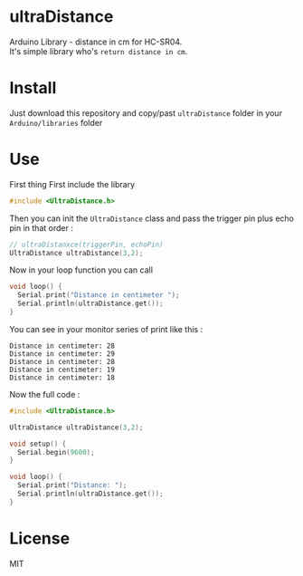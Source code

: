 # ultraDistance
Arduino Library - distance in cm for HC-SR04.  
It's simple library who's `return distance in cm`.

# Install

Just download this repository and copy/past `ultraDistance` folder in your `Arduino/libraries` folder

# Use
First thing First include the library
```c++
#include <UltraDistance.h>
```
Then you can init the `UltraDistance` class and pass the trigger pin plus echo pin in that order : 
```c++
// ultraDistanxce(triggerPin, echoPin)
UltraDistance ultraDistance(3,2);
```
Now in your loop function you can call 
```c++
void loop() {
  Serial.print("Distance in centimeter ");
  Serial.println(ultraDistance.get());
}
```
You can see in your monitor series of print like this : 
```
Distance in centimeter: 28
Distance in centimeter: 29
Distance in centimeter: 28
Distance in centimeter: 19
Distance in centimeter: 18
```

Now the full code : 
```c++
#include <UltraDistance.h>

UltraDistance ultraDistance(3,2);

void setup() {
  Serial.begin(9600);
}

void loop() {
  Serial.print("Distance: ");
  Serial.println(ultraDistance.get());
}
```

# License
MIT